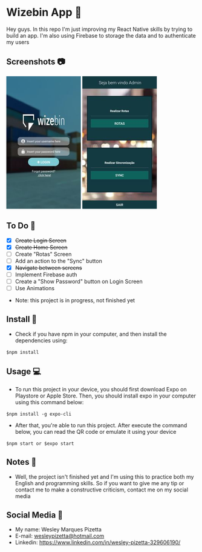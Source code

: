 # Wizebin App :truck:

Hey guys. In this repo I'm just improving my React Native skills by trying to build an app. I'm also using Firebase to storage the data and to authenticate my users

## Screenshots :camera:

![login](login-page.jpg)
![home](home-page.jpg)

## To Do :pushpin:

- [x] ~~Create Login Screen~~
- [x] ~~Create Home Screen~~
- [ ] Create "Rotas" Screen
- [ ] Add an action to the "Sync" button
- [x] ~~Navigate between screens~~
- [ ] Implement Firebase auth
- [ ] Create a "Show Password" button on Login Screen
- [ ] Use Animations

* Note: this project is in progress, not finished yet

## Install :floppy_disk:

* Check if you have npm in your computer, and then install the dependencies using:

```
$npm install
```

## Usage :computer:

* To run this project in your device, you should first download Expo on Playstore or  Apple Store. Then, you should install expo in your computer using this command below:

```
$npm install -g expo-cli
```

* After that, you're able to run this project. After execute the command below, you can read the QR code or emulate it using your device

```
$npm start or $expo start
```

## Notes :notebook:

* Well, the project isn't finished yet and I'm using this to practice both my English and programming skills. So if you want to give me any tip or contact me to make a constructive criticism, contact me on my social media

## Social Media :bust_in_silhouette:

* My name: Wesley Marques Pizetta
* E-mail: wesleypizetta@hotmail.com
* Linkedin: https://www.linkedin.com/in/wesley-pizetta-329606190/
